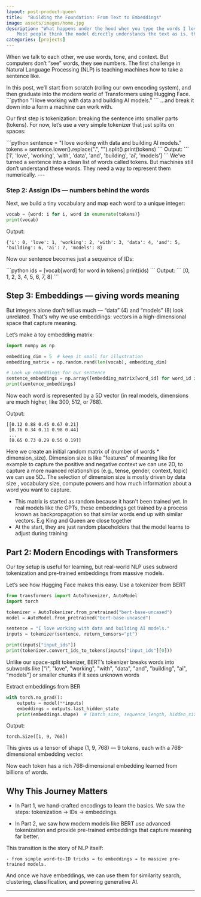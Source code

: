 ```yaml
---
layout: post-product-queen
title:  "Building the Foundation: From Text to Embeddings"
image: assets/images/home.jpg
description: "What happens under the hood when you type the words I love AI into ChatGPT?
    Most people think the model directly understands the text as is, the reality however is far more complex. The model lacks any true understanding of the world and operates purely on statistical patterns."
categories: [projects]
---
```


<p>
When we talk to each other, we use words, tone, and context. But computers don’t “see” words, they see numbers. The first challenge in Natural Language Processing (NLP) is teaching machines how to take a sentence like.
</p>
In this post, we’ll start from scratch (rolling our own encoding system), and then graduate into the modern world of Transformers using Hugging Face.
```python
"I love working with data and building AI models."
```
…and break it down into a form a machine can work with.
<p>
   Our first step is tokenization: breaking the sentence into smaller parts (tokens). For now, let’s use a very simple tokenizer that just splits on spaces:
</p>
```python
sentence = "I love working with data and building AI models."
tokens = sentence.lower().replace(".", "").split()
print(tokens)
```
Output:
```
['i', 'love', 'working', 'with', 'data', 'and', 'building', 'ai', 'models']
```
We’ve turned a sentence into a clean list of words called tokens. But machines still don’t understand these words. They need a way to represent them numerically.
---

### Step 2: Assign IDs — numbers behind the words
Next, we build a tiny vocabulary and map each word to a unique integer:
```python
vocab = {word: i for i, word in enumerate(tokens)}
print(vocab)
```
Output:
```
{'i': 0, 'love': 1, 'working': 2, 'with': 3, 'data': 4, 'and': 5, 'building': 6, 'ai': 7, 'models': 8}
```
<p>
Now our sentence becomes just a sequence of IDs:
</p>
```python
ids = [vocab[word] for word in tokens]
print(ids)
```
Output:
```
[0, 1, 2, 3, 4, 5, 6, 7, 8]
```

## Step 3: Embeddings — giving words meaning
But integers alone don’t tell us much — “data” (4) and “models” (8) look unrelated. That’s why we use embeddings: vectors in a high-dimensional space that capture meaning.

Let’s make a toy embedding matrix:
```python
import numpy as np

embedding_dim = 5  # keep it small for illustration
embedding_matrix = np.random.rand(len(vocab), embedding_dim)

# Look up embeddings for our sentence
sentence_embeddings = np.array([embedding_matrix[word_id] for word_id in encoded])
print(sentence_embeddings)
```
Now each word is represented by a 5D vector (in real models, dimensions are much higher, like 300, 512, or 768).

Output:
```
[[0.12 0.88 0.45 0.67 0.21]
 [0.76 0.34 0.11 0.98 0.44]
 ...
 [0.65 0.73 0.29 0.55 0.19]]
```

Here we create an initial random matrix of (number of words * dimension_size). Dimension size is like "features" of meaning like for example to capture the positive and negative context we can use 2D, to capture a more nuanced relationships (e.g., tense, gender, context, topic) we can use 5D.. The selection of dimension size is mostly driven by data size , vocabulary size, compute powers and how much information about a word you want to capture.
- This matrix is started as random because it hasn't been trained yet. In real models like the GPTs, these embeddings get trained by a process known as backpropagation so that similar words end up with similar vectors. E.g King and Queen are close together
- At the start, they are just random placeholders that the model learns to adjust during training


## Part 2: Modern Encodings with Transformers
Our toy setup is useful for learning, but real-world NLP uses subword tokenization and pre-trained embeddings from massive models.

Let’s see how Hugging Face makes this easy.
Use a tokenizer from BERT
```python
from transformers import AutoTokenizer, AutoModel
import torch

tokenizer = AutoTokenizer.from_pretrained("bert-base-uncased")
model = AutoModel.from_pretrained("bert-base-uncased")

sentence = "I love working with data and building AI models."
inputs = tokenizer(sentence, return_tensors="pt")

print(inputs["input_ids"])
print(tokenizer.convert_ids_to_tokens(inputs["input_ids"][0]))
```
Unlike our space-split tokenizer, BERT’s tokenizer breaks words into subwords like ["i", "love", "working", "with", "data", "and", "building", "ai", "models"] or smaller chunks if it sees unknown words

Extract embeddings from BER
```python
with torch.no_grad():
    outputs = model(**inputs)
    embeddings = outputs.last_hidden_state
    print(embeddings.shape)  # (batch_size, sequence_length, hidden_size)
```
Output:
```
torch.Size([1, 9, 768])
```
This gives us a tensor of shape (1, 9, 768) — 9 tokens, each with a 768-dimensional embedding vector.

Now each token has a rich 768-dimensional embedding learned from billions of words.

## Why This Journey Matters

- In Part 1, we hand-crafted encodings to learn the basics. We saw the steps: tokenization → IDs → embeddings.

- In Part 2, we saw how modern models like BERT use advanced tokenization and provide pre-trained embeddings that capture meaning far better.

This transition is the story of NLP itself:

    - from simple word-to-ID tricks → to embeddings → to massive pre-trained models.

And once we have embeddings, we can use them for similarity search, clustering, classification, and powering generative AI.

---